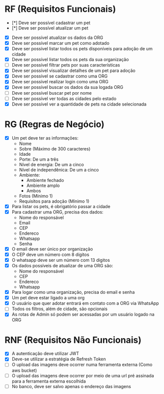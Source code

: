 # RF (Requisitos Funcionais)
* [*] Deve ser possível cadastrar um pet
* [*] Deve ser possível atualizar um pet
* [x] Deve ser possível atualizar os dados da ORG
* [x] Deve ser possível marcar um pet como adotado
* [x] Deve ser possível listar todos os pets disponíveis para adoção de um cidade
* [x] Deve ser possível listar todos os pets da sua organização
* [ ] Deve ser possível filtrar pets por suas características
* [x] Deve ser possível visualizar detalhes de um pet para adoção
* [x] Deve ser possível se cadastrar como uma ORG
* [x] Deve ser possível realizar login como uma ORG
* [x] Deve ser possível buscar os dados da sua logada ORG
* [ ] Deve ser possível buscar pet por nome
* [ ] Deve ser possível ver todas as cidades pelo estado
* [x] Deve ser possível ver a quantidade de pets na cidade selecionada
# RG (Regras de Negócio)
* [x] Um pet deve ter as informações:
  - Nome
  - Sobre (Máximo de 300 caracteres)
  - Idade
  - Porte: De um a três
  - Nível de energia: De um a cinco
  - Nível de independênica: De um a cinco
  - Ambiente:
    - Ambiente fechado
    - Ambiente amplo
    - Ambos
  - Fotos (Mínimo 1)
  - Requisitos para adoção (Mínimo 1)
* [x] Para listar os pets, é obrigatório passar a cidade
* [x] Para cadastrar uma ORG, precisa dos dados:
  - Nome do responsável
  - Email
  - CEP
  - Endereco 
  - Whatsapp
  - Senha
* [x] O email deve ser único por organização
* [x] O CEP deve um número com 8 dígitos
* [x] O whatsapp deve ser um número com 13 digitos
* [x] Os dados possíveis de atualizar de uma ORG são:
  - Nome do responsável
  - CEP
  - Endereco
  - Whatsapp
* [x] Para logar como uma organização, precisa do email e senha
* [x] Um pet deve estar ligado a uma org
* [x] O usuário que quer adotar entrará em contato com a ORG via WhatsApp
* [ ] Todos os filtros, além de cidade, são opcionais
* [x] As rotas de Admin só podem ser acessadas por um usuário logado na ORG
# RNF (Requisitos Não Funcionais)
* [x] A autenticação deve utilizar JWT
* [x] Deve-se utilizar a estratégia de Refresh Token
* [ ] O upload das imagens deve ocorrer numa ferramenta externa (Como aws bucket)
* [ ] O upload das imagens deve ocorrer por meio de uma url pré assinada para a ferramenta externa escolhida
* [ ] No banco, deve ser salvo apenas o endereço das imagens
